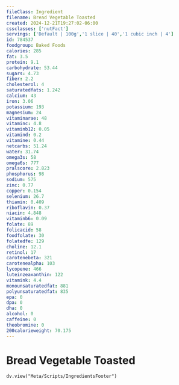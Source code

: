 ```yaml
---
fileClass: Ingredient
filename: Bread Vegetable Toasted
created: 2024-12-21T19:27:02-06:00
cssclasses: ['nutFact']
servings: ['Default | 100g','1 slice | 40','1 cubic inch | 4']
id: 784537
foodgroup: Baked Foods
calories: 285
fat: 3.5
protein: 9.1
carbohydrate: 53.44
sugars: 4.73
fiber: 2.2
cholesterol: 4
saturatedfats: 1.242
calcium: 43
iron: 3.06
potassium: 193
magnesium: 24
vitaminarae: 48
vitaminc: 4.8
vitaminb12: 0.05
vitamind: 0.2
vitamine: 0.44
netcarbs: 51.24
water: 31.74
omega3s: 58
omega6s: 777
pralscore: 2.823
phosphorus: 98
sodium: 575
zinc: 0.77
copper: 0.154
selenium: 26.7
thiamin: 0.409
riboflavin: 0.37
niacin: 4.848
vitaminb6: 0.09
folate: 89
folicacid: 58
foodfolate: 30
folatedfe: 129
choline: 12.1
retinol: 17
carotenebeta: 321
carotenealpha: 103
lycopene: 466
luteinzeaxanthin: 122
vitamink: 4.4
monounsaturatedfat: 881
polyunsaturatedfat: 835
epa: 0
dpa: 0
dha: 0
alcohol: 0
caffeine: 0
theobromine: 0
200calorieweight: 70.175
---
```


# Bread Vegetable Toasted

```dataviewjs
dv.view("Meta/Scripts/IngredientsFooter")
```